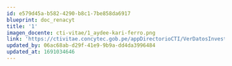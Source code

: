 ```yaml
---
id: e579d45a-b582-4290-b8c1-7be858da6917
blueprint: doc_renacyt
title: '1'
imagen_docente: cti-vitae/1_aydee-kari-ferro.png
link: 'https://ctivitae.concytec.gob.pe/appDirectorioCTI/VerDatosInvestigador.do?id_investigador=111345'
updated_by: 06ac68ab-d29f-41e9-9b9a-dd4da3996484
updated_at: 1691034646
---
```

